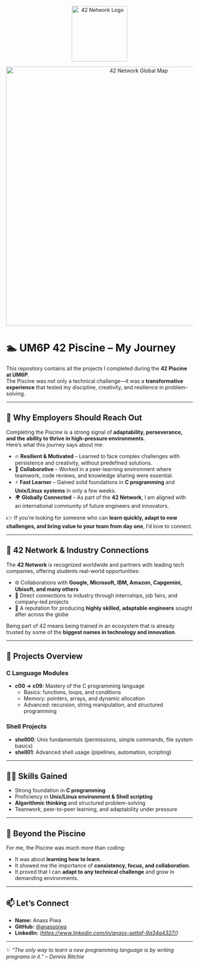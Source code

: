 <p align="center">
  <img src="https://upload.wikimedia.org/wikipedia/commons/8/8d/42_Logo.svg" alt="42 Network Logo" width="150" />
</p>

<p align="center">
  <img src="https://imgs.search.brave.com/adXxE00jIaM5EmBGW3-o8NnXKhcHGhiQcyjBG_E5-ds/rs:fit:860:0:0:0/g:ce/aHR0cHM6Ly93d3cu/NDJuZXR3b3JrLm9y/Zy93cC1jb250ZW50/L3VwbG9hZHMvMjAy/MS8wNC8xOS1zY2Fs/ZWQtMS0xMDI0eDY0/MC5qcGc" alt="42 Network Global Map" width="700" />
</p>

# 🏊 UM6P 42 Piscine – My Journey

This repository contains all the projects I completed during the **42 Piscine at UM6P**.  
The Piscine was not only a technical challenge—it was a **transformative experience** that tested my discipline, creativity, and resilience in problem-solving.  

---

## 🌟 Why Employers Should Reach Out

Completing the Piscine is a strong signal of **adaptability, perseverance, and the ability to thrive in high-pressure environments**.  
Here’s what this journey says about me:

- 🔥 **Resilient & Motivated** – Learned to face complex challenges with persistence and creativity, without predefined solutions.  
- 👥 **Collaborative** – Worked in a peer-learning environment where teamwork, code reviews, and knowledge sharing were essential.  
- ⚡ **Fast Learner** – Gained solid foundations in **C programming** and **Unix/Linux systems** in only a few weeks.  
- 🌍 **Globally Connected** – As part of the **42 Network**, I am aligned with an international community of future engineers and innovators.  

👉 If you’re looking for someone who can **learn quickly, adapt to new challenges, and bring value to your team from day one**, I’d love to connect.  

---

## 🤝 42 Network & Industry Connections

The **42 Network** is recognized worldwide and partners with leading tech companies, offering students real-world opportunities:  

- 🌐 Collaborations with **Google, Microsoft, IBM, Amazon, Capgemini, Ubisoft, and many others**  
- 🏢 Direct connections to industry through internships, job fairs, and company-led projects  
- 🚀 A reputation for producing **highly skilled, adaptable engineers** sought after across the globe  

Being part of 42 means being trained in an ecosystem that is already trusted by some of the **biggest names in technology and innovation**.  

---

## 📂 Projects Overview

### C Language Modules
- **c00 → c09**: Mastery of the C programming language  
  - Basics: functions, loops, and conditions  
  - Memory: pointers, arrays, and dynamic allocation  
  - Advanced: recursion, string manipulation, and structured programming  

### Shell Projects
- **shell00**: Unix fundamentals (permissions, simple commands, file system basics)  
- **shell01**: Advanced shell usage (pipelines, automation, scripting)  

---

## 🧑‍💻 Skills Gained
- Strong foundation in **C programming**  
- Proficiency in **Unix/Linux environment & Shell scripting**  
- **Algorithmic thinking** and structured problem-solving  
- Teamwork, peer-to-peer learning, and adaptability under pressure  

---

## 🚀 Beyond the Piscine
For me, the Piscine was much more than coding:  
- It was about **learning how to learn**.  
- It showed me the importance of **consistency, focus, and collaboration**.  
- It proved that I can **adapt to any technical challenge** and grow in demanding environments.  

---

## 📫 Let’s Connect
- **Name:** Anass Piwa  
- **GitHub:** [@anasspiwa](https://github.com/anasspiwa)  
- **LinkedIn:** *(https://www.linkedin.com/in/anass-settaf-9a34a4327/)*  

---

✨ _“The only way to learn a new programming language is by writing programs in it.” – Dennis Ritchie_

